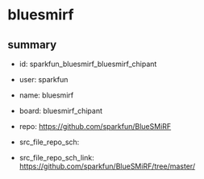 # bluesmirf
 
## summary 
* id: sparkfun_bluesmirf_bluesmirf_chipant
* user: sparkfun
* name: bluesmirf
* board: bluesmirf_chipant
* repo: https://github.com/sparkfun/BlueSMiRF



* src_file_repo_sch: 
* src_file_repo_sch_link: https://github.com/sparkfun/BlueSMiRF/tree/master/






